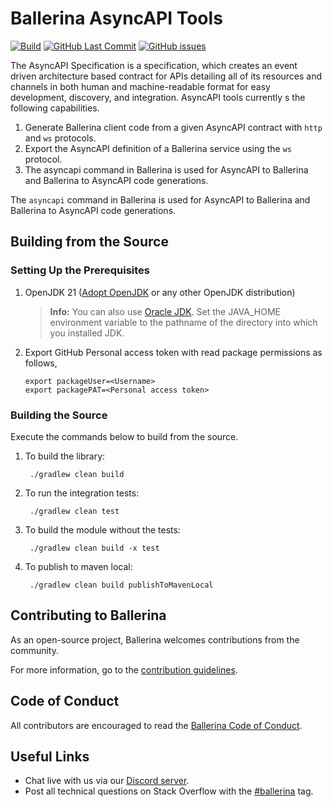 # Ballerina AsyncAPI Tools

[![Build](https://github.com/ballerina-platform/asyncapi-tools/actions/workflows/build-timestamped-master.yml/badge.svg)](https://github.com/ballerina-platform/asyncapi-tools/actions/workflows/build-timestamped-master.yml)
[![GitHub Last Commit](https://img.shields.io/github/last-commit/ballerina-platform/asyncapi-tools.svg)](https://github.com/ballerina-platform/asyncapi-tools/commits/master)
[![GitHub issues](https://img.shields.io/github/issues/ballerina-platform/ballerina-standard-library/module/asyncpi-tools.svg?label=Open%20Issues)](https://github.com/ballerina-platform/ballerina-library/labels/module%2Fasyncapi-tools)

The AsyncAPI Specification is a specification, which creates an event driven architecture based contract for APIs
detailing all of its resources and channels in both human and machine-readable format for easy development, discovery,
and integration. AsyncAPI tools currently s the following capabilities.

1. Generate Ballerina client code from a given AsyncAPI contract with `http` and `ws` protocols.
2. Export the AsyncAPI definition of a Ballerina service using the `ws` protocol.
3. The asyncapi command in Ballerina is used for AsyncAPI to Ballerina and Ballerina to AsyncAPI code generations.

The `asyncapi` command in Ballerina is used for AsyncAPI to Ballerina and Ballerina to AsyncAPI code generations.

## Building from the Source

### Setting Up the Prerequisites

1. OpenJDK 21 ([Adopt OpenJDK](https://adoptopenjdk.net/) or any other OpenJDK distribution)

   >**Info:** You can also use [Oracle JDK](https://www.oracle.com/java/technologies/javase-downloads.html). Set the JAVA_HOME environment variable to the pathname of the directory into which you installed JDK.

2. Export GitHub Personal access token with read package permissions as follows,
   ```
   export packageUser=<Username>
   export packagePAT=<Personal access token>
   ```

### Building the Source

Execute the commands below to build from the source.

1. To build the library:

        ./gradlew clean build

2. To run the integration tests:

        ./gradlew clean test

3. To build the module without the tests:

        ./gradlew clean build -x test

4. To publish to maven local:

        ./gradlew clean build publishToMavenLocal

## Contributing to Ballerina

As an open-source project, Ballerina welcomes contributions from the community.

For more information, go to the [contribution guidelines](https://github.com/ballerina-platform/ballerina-lang/blob/master/CONTRIBUTING.md).

## Code of Conduct

All contributors are encouraged to read the [Ballerina Code of Conduct](https://ballerina.io/code-of-conduct).

## Useful Links

* Chat live with us via our [Discord server](https://discord.gg/ballerinalang).
* Post all technical questions on Stack Overflow with the [#ballerina](https://stackoverflow.com/questions/tagged/ballerina) tag.
